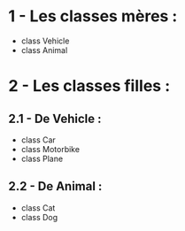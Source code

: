 # 1 - Les classes mères :
- class Vehicle
- class Animal

# 2 - Les classes filles :
## 2.1 - De Vehicle :
- class Car
- class Motorbike
- class Plane

## 2.2 - De Animal :
- class Cat
- class Dog